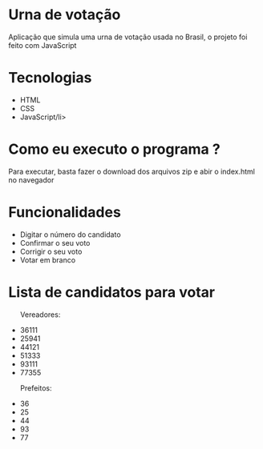 # Urna de votação

<p>Aplicação que simula uma urna de votação usada no Brasil, o projeto foi feito com JavaScript</p>

# Tecnologias

<ul>
  <li>HTML</li>
  <li>CSS</li>
  <li>JavaScript/li>
</ul>


# Como eu executo o programa ?

<p>Para executar, basta fazer o download dos arquivos zip e abir o index.html no navegador</p>

# Funcionalidades

<ul>
  <li>Digitar o número do candidato</li>
  <li>Confirmar o seu voto</li>
  <li>Corrigir o seu voto</li>
  <li>Votar em branco</li>
</ul>

# Lista de candidatos para votar

<ul>
  <p>Vereadores:</p>
  <li>36111</li>
  <li>25941</li>
  <li>44121</li>
  <li>51333</li>
  <li>93111</li>
  <li>77355</li>
</ul>


<ul>
  <p>Prefeitos:</p>
  <li>36</li>
  <li>25</li>
  <li>44</li>
  <li>93</li>
  <li>77</li>
</ul>

